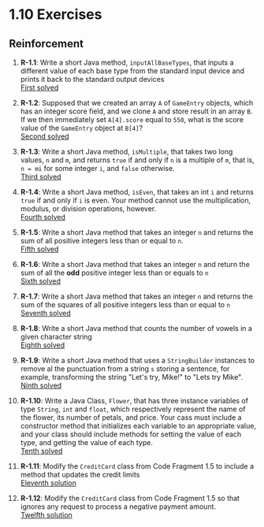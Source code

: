 # 1.10 Exercises

## Reinforcement

1. **R-1.1**:
   Write a short Java method, `inputAllBaseTypes`, that inputs a different
   value of each base type from the standard input device and prints it
   back to the standard output devices  
   [First solved](First.java)


2. **R-1.2**:
   Supposed that we created an array `A` of `GameEntry` objects, which has an integer score field, and we clone `A` and
   store result in an array `B`.
   If we then immediately set `A[4].score` equal to `550`, what is the score value of the `GameEntry` object at `B[4]`?  
   [Second solved](Second.java)  


3. **R-1.3**:
   Write a short Java method, `isMultiple`, that takes two long values, `n` and `m`, and returns `true` if and only if `n`
   is a multiple of `m`, that is, `n = mi` for some integer `i`, and `false` otherwise.  
   [Third solved](Third.java)  


4. **R-1.4**:
    Write a short Java method, `isEven`, that takes an int `i` and returns `true` if and only if `i` is even. Your method cannot use the multiplication, modulus, or division operations, however.   
    [Fourth solved](Fourth.java)  


5. **R-1.5**:
    Write a short Java method that takes an integer `n` and returns the sum of all positive integers less than or equal to `n`.  
    [Fifth solved](Fifth.java)  

   
6. **R-1.6**:
    Write a short Java method that takes an integer `n` and return the sum of all the **odd** positive integer less than or equals to `n`  
    [Sixth solved](Sixth.java)  


7. **R-1.7**:
    Write a short Java method that takes an integer `n` and returns the sum of the squares of all positive integers less than or equal to `n`  
    [Seventh solved](Seventh.java)  


8. **R-1.8**:
    Write a short Java method that counts the number of vowels in a given character string  
    [Eighth solved](Eighth.java) 


9. **R-1.9**:
    Write a short Java method that uses a `StringBuilder` instances to remove al the punctuation from a string `s` storing a sentence, for example, transforming the string "Let's try, Mike!" to "Lets try Mike".  
    [Ninth solved](Ninth.java)


10. **R-1.10**:
    Write a Java Class, `Flower`, that has three instance variables of type `String`, `int` and `float`, which respectively represent the name of the flower, its number of petals, and price. Your cass must include a constructor method
    that initializes each variable to an appropriate value, and your class should include methods for setting the value of each type, and getting the value of each type.  
    [Tenth solved](Tenth.java)  


11. **R-1.11**:
    Modify the `CreditCard` class from Code Fragment 1.5 to include a method that updates the credit limits  
    [Eleventh solution](Eleventh.java)  


12. **R-1.12**:
    Modify the `CreditCard` class from Code Fragment 1.5 so that ignores any request to process a negative payment amount.  
    [Twelfth solution](Twelfth.java) 